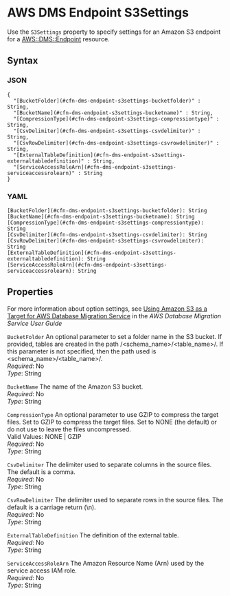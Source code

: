 # AWS DMS Endpoint S3Settings<a name="aws-properties-dms-endpoint-s3settings"></a>

Use the `S3Settings` property to specify settings for an Amazon S3 endpoint for a [AWS::DMS::Endpoint](aws-resource-dms-endpoint.md) resource\.

## Syntax<a name="w3ab2c21c14d586b5"></a>

### JSON<a name="aws-properties-dms-endpoint-s3settings-syntax.json"></a>

```
{
  "[BucketFolder](#cfn-dms-endpoint-s3settings-bucketfolder)" : String,
  "[BucketName](#cfn-dms-endpoint-s3settings-bucketname)" : String,
  "[CompressionType](#cfn-dms-endpoint-s3settings-compressiontype)" : String,
  "[CsvDelimiter](#cfn-dms-endpoint-s3settings-csvdelimiter)" : String,
  "[CsvRowDelimiter](#cfn-dms-endpoint-s3settings-csvrowdelimiter)" : String,
  "[ExternalTableDefinition](#cfn-dms-endpoint-s3settings-externaltabledefinition)" : String,
  "[ServiceAccessRoleArn](#cfn-dms-endpoint-s3settings-serviceaccessrolearn)" : String
}
```

### YAML<a name="aws-properties-dms-endpoint-s3settings-syntax.yaml"></a>

```
[BucketFolder](#cfn-dms-endpoint-s3settings-bucketfolder): String
[BucketName](#cfn-dms-endpoint-s3settings-bucketname): String
[CompressionType](#cfn-dms-endpoint-s3settings-compressiontype): String
[CsvDelimiter](#cfn-dms-endpoint-s3settings-csvdelimiter): String
[CsvRowDelimiter](#cfn-dms-endpoint-s3settings-csvrowdelimiter): String
[ExternalTableDefinition](#cfn-dms-endpoint-s3settings-externaltabledefinition): String
[ServiceAccessRoleArn](#cfn-dms-endpoint-s3settings-serviceaccessrolearn): String
```

## Properties<a name="w3ab2c21c14d586b7"></a>

For more information about option settings, see [Using Amazon S3 as a Target for AWS Database Migration Service](http://docs.aws.amazon.com/dms/latest/userguide/CHAP_Target.S3.html) in the *AWS Database Migration Service User Guide*

`BucketFolder`  <a name="cfn-dms-endpoint-s3settings-bucketfolder"></a>
An optional parameter to set a folder name in the S3 bucket\. If provided, tables are created in the path <bucketFolder>/<schema\_name>/<table\_name>/\. If this parameter is not specified, then the path used is <schema\_name>/<table\_name>/\.   
*Required*: No  
*Type*: String

`BucketName`  <a name="cfn-dms-endpoint-s3settings-bucketname"></a>
The name of the Amazon S3 bucket\.  
*Required*: No  
*Type*: String

`CompressionType`  <a name="cfn-dms-endpoint-s3settings-compressiontype"></a>
 An optional parameter to use GZIP to compress the target files\. Set to GZIP to compress the target files\. Set to NONE \(the default\) or do not use to leave the files uncompressed\.   
Valid Values: NONE \| GZIP  
*Required*: No  
*Type*: String

`CsvDelimiter`  <a name="cfn-dms-endpoint-s3settings-csvdelimiter"></a>
 The delimiter used to separate columns in the source files\. The default is a comma\.  
*Required*: No  
*Type*: String

`CsvRowDelimiter`  <a name="cfn-dms-endpoint-s3settings-csvrowdelimiter"></a>
 The delimiter used to separate rows in the source files\. The default is a carriage return \(\\n\)\.  
*Required*: No  
*Type*: String

`ExternalTableDefinition`  <a name="cfn-dms-endpoint-s3settings-externaltabledefinition"></a>
The definition of the external table\.  
*Required*: No  
*Type*: String

`ServiceAccessRoleArn`  <a name="cfn-dms-endpoint-s3settings-serviceaccessrolearn"></a>
The Amazon Resource Name \(Arn\) used by the service access IAM role\.  
*Required*: No  
*Type*: String
